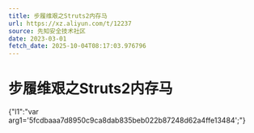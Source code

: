 ```yaml
---
title: 步履维艰之Struts2内存马
url: https://xz.aliyun.com/t/12237
source: 先知安全技术社区
date: 2023-03-01
fetch_date: 2025-10-04T08:17:03.976796
---
```


# 步履维艰之Struts2内存马

{"l1":"var arg1='5fcdbaaa7d8950c9ca8dab835beb022b87248d62a4ffe13484';"}